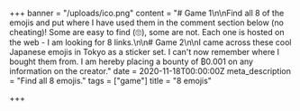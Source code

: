 +++
banner = "/uploads/ico.png"
content = "# Game 1\n\nFind all 8 of the emojis and put where I have used them in the comment section below (no cheating)! Some are easy to find (🙄), some are not. Each one is hosted on the web - I am looking for 8 links.\n\n# Game 2\n\nI came across these cool Japanese emojis in Tokyo as a sticker set. I can't now remember where I bought them from. I am hereby placing a bounty of ₿0.001 on any information on the creator."
date = 2020-11-18T00:00:00Z
meta_description = "Find all 8 emojis."
tags = ["game"]
title = "8 emojis"

+++
